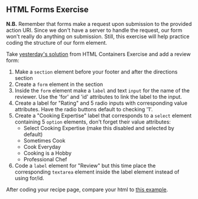 ## HTML Forms Exercise

**N.B.** Remember that forms make a request upon submission to the provided action URI. Since we don't have a server to handle the request, our form won't really do anything on submission. Still, this exercise will help practice coding the structure of our form element.

Take [yesterday's solution][prev-solution] from HTML Containers Exercise and add a review form:

1. Make a `section` element before your footer and after the directions section
2. Create a `form` element in the section
2. Inside the `form` element make a `label` and text `input` for the name of the reviewer. Use the 'for' and 'id' attributes to link the label to the input.
3. Create a label for "Rating" and 5 radio inputs with corresponding value attributes. Have the radio buttons default to checking '1'.
4. Create a "Cooking Expertise" label that corresponds to a `select` element containing 5 `option` elements, don't forget their value attributes:
    - Select Cooking Expertise (make this disabled and selected by default)
    - Sometimes Cook
    - Cook Everyday
    - Cooking is a Hobby
    - Professional Chef
5. Code a `label` element for "Review" but this time place the corresponding `textarea` element inside the label element instead of using for/id.

After coding your recipe page, compare your html to [this example][solution].

[solution]: http://assets.aaonline.io/fullstack/html-css/micro-projects/html-forms/solution.html
[prev-solution]: http://assets.aaonline.io/fullstack/html-css/micro-projects/html-containers/solution.html?raw=true
